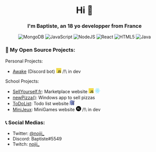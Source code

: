 <h1 align="center">Hi 👋</h1>

<h3 align="center">I'm Baptiste, an 18 yo developper from France</h3>
<div align="center"> 
  
![MongoDB](https://img.shields.io/badge/MongoDB-%234ea94b.svg?style=for-the-badge&logo=mongodb&logoColor=white)
![JavaScript](https://img.shields.io/badge/javascript-%23323330.svg?style=for-the-badge&logo=javascript&logoColor=%23F7DF1E) 
![NodeJS](https://img.shields.io/badge/node.js-6DA55F?style=for-the-badge&logo=node.js&logoColor=white) 
![React](https://img.shields.io/badge/react-%2320232a.svg?style=for-the-badge&logo=react&logoColor=%2361DAFB)
![HTML5](https://img.shields.io/badge/html5-%23E34F26.svg?style=for-the-badge&logo=html5&logoColor=white)
![Java](https://img.shields.io/badge/java-%23ED8B00.svg?style=for-the-badge&logo=java&logoColor=white) 
  
</div>
<h3>🧩 My Open Source Projects: </h3>


Personal Projects:
- [Awake](https://github.com/Baptiiiiste/Awake) (Discord bot) <img src="img/js.png" width="16px" height="16px"> /!\ in dev

School Projects:
- [SellYourself.fr](https://github.com/Baptiiiiste/SellYourself): Marketplace website <img src="img/js.png" width="16px" height="16px"> <img src="img/react.png" width="16px" height="16px">
- [newPizza()](https://github.com/Baptiiiiste/newPizza): Windows app to sell pizzas <img src="img/c#.png" width="16px" height="16px">
- [ToDoList](https://github.com/Baptiiiiste/ToDoList): Todo list website <img src="img/php.png" width="16px" height="16px">
- [MiniJeux](https://github.com/Baptiiiiste/MiniJeux): MiniGames website <img src="img/nextjs.png" width="16px" height="16px"> /!\ in dev

<h3>📞 Social Medias: </h3>

- Twitter: [@nojii_](https://twitter.com/nojii_)
- Discord: Baptiste#5549
- Twitch: [nojii_](https://www.twitch.tv/nojii_)


